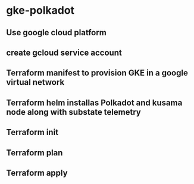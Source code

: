 # gke-polkadot

## Use google cloud platform
## create gcloud service account
## Terraform manifest to provision GKE in a google virtual network
## Terraform helm installas Polkadot and kusama node along with substate telemetry

## Terraform init
## Terraform plan
## Terraform apply
